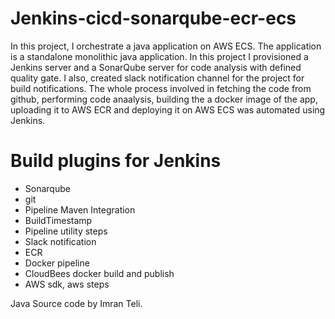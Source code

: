 # Jenkins-cicd-sonarqube-ecr-ecs
In this project, I orchestrate a java application on AWS ECS. 
The application is a standalone monolithic java application. 
In this project I provisioned a Jenkins server and a SonarQube server for code analysis with defined quality gate. 
I also, created slack notification channel for the project for build notifications. 
The whole process involved in fetching the code from github, performing code anaalysis, building the a docker image of the app, uploading it to AWS ECR and deploying it on AWS ECS was automated using Jenkins. 

# Build plugins for Jenkins
* Sonarqube
* git
* Pipeline Maven Integration
* BuildTimestamp
* Pipeline utility steps
* Slack notification
* ECR
* Docker pipeline
* CloudBees docker build and publish
* AWS sdk, aws steps


Java Source code by Imran Teli.
